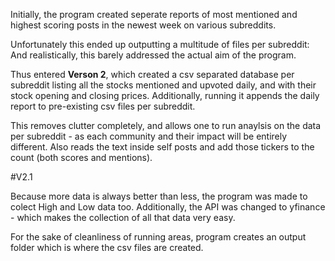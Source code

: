 Initially, the program created seperate reports of most mentioned and highest scoring posts in the newest week on various subreddits.

Unfortunately this ended up outputting a multitude of files per subreddit:
And realistically, this barely addressed the actual aim of the program.

Thus entered **Verson 2**, which created a csv separated database per subreddit listing all the stocks mentioned and upvoted daily, and with their stock opening and closing prices. Additionally, running it appends the daily report to pre-existing csv files per subreddit.

This removes clutter completely, and allows one to run anaylsis on the data per subreddit - as each community and their impact will be entirely different. Also reads the text inside self posts and add those tickers to the count (both scores and mentions).

#V2.1

Because more data is always better than less, the program was made to colect High and Low data too. Additionally, the API was changed to yfinance - which makes the collection of all that data very easy.

For the sake of cleanliness of running areas, program creates an output folder which is where the csv files are created.